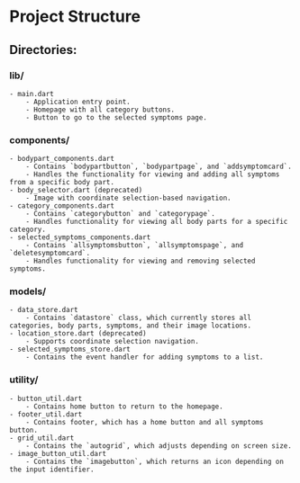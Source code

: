 # Project Structure

## Directories:

### lib/
	- main.dart
		- Application entry point.
		- Homepage with all category buttons.
		- Button to go to the selected symptoms page.

### components/
	- bodypart_components.dart
		- Contains `bodypartbutton`, `bodypartpage`, and `addsymptomcard`.
		- Handles the functionality for viewing and adding all symptoms from a specific body part.
	- body_selector.dart (deprecated)
		- Image with coordinate selection-based navigation.
	- category_components.dart
		- Contains `categorybutton` and `categorypage`.
		- Handles functionality for viewing all body parts for a specific category.
	- selected_symptoms_components.dart
		- Contains `allsymptomsbutton`, `allsymptomspage`, and `deletesymptomcard`.
		- Handles functionality for viewing and removing selected symptoms.

### models/
	- data_store.dart
		- Contains `datastore` class, which currently stores all categories, body parts, symptoms, and their image locations.
	- location_store.dart (deprecated)
		- Supports coordinate selection navigation.
	- selected_symptoms_store.dart
		- Contains the event handler for adding symptoms to a list.

### utility/
	- button_util.dart
		- Contains home button to return to the homepage.
	- footer_util.dart
		- Contains footer, which has a home button and all symptoms button.
	- grid_util.dart
		- Contains the `autogrid`, which adjusts depending on screen size.
	- image_button_util.dart
		- Contains the `imagebutton`, which returns an icon depending on the input identifier.
